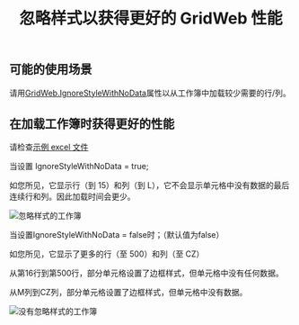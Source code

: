 ﻿---
title: 忽略样式以获得更好的 GridWeb 性能
type: docs
weight: 1060
url: /zh/net/aspose-cells-gridweb/ignorestylewithnodata
description: 本文介绍如何使用 IgnoreStyleWithNoData 为 Aspose.Cells.GridWeb 库获得更好的性能。
keywords: performance
---
## **可能的使用场景**
请用[GridWeb.IgnoreStyleWithNoData](https://reference.aspose.com/cells/net/aspose.cells.gridweb/mainweb/ignorestylewithnodata)属性以从工作簿中加载较少需要的行/列。
 
## **在加载工作簿时获得更好的性能**
请检查[示例 excel 文件](largerowswithstyle.xlsx) 

当设置 IgnoreStyleWithNoData = true;

如您所见，它显示行（到 15）和列（到 L），它不会显示单元格中没有数据的最后连续行和列。因此加载时间会更少。

![忽略样式的工作簿](ignorestyletrue.png)


当设置IgnoreStyleWithNoData = false时；（默认值为false）

如您所见，它显示了更多的行（至 500）和列（至 CZ）

从第16行到第500行，部分单元格设置了边框样式，但单元格中没有任何数据。

从M列到CZ列，部分单元格设置了边框样式，但单元格中没有数据。

![没有忽略样式的工作簿](ignorestylefalse.png)
 
 
 